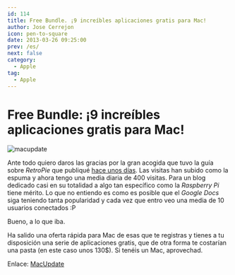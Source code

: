 ```yaml
---
id: 114
title: Free Bundle. ¡9 increíbles aplicaciones gratis para Mac!
author: Jose Cerrejon
icon: pen-to-square
date: 2013-03-26 09:25:00
prev: /es/
next: false
category:
  - Apple
tag:
  - Apple
---
```


# Free Bundle: ¡9 increíbles aplicaciones gratis para Mac!

![macupdate](/images/macupdate.jpg)

Ante todo quiero daros las gracias por la gran acogida que tuvo la guía sobre *RetroPie* que publiqué [hace unos días](/post.php?id=109). Las visitas han subido como la espuma y ahora tengo una media diaria de 400 visitas. Para un blog dedicado casi en su totalidad a algo tan específico como la *Raspberry Pi* tiene mérito. Lo que no entiendo es como es posible que el *Google Docs* siga teniendo tanta popularidad y cada vez que entro veo una media de 10 usuarios conectados :P

Bueno, a lo que iba.

Ha salido una oferta rápida para Mac de esas que te registras y tienes a tu disposición una serie de aplicaciones gratis, que de otra forma te costarían una pasta (en este caso unos 130$). Si tenéis un Mac, aprovechad.

Enlace: [MacUpdate](https://deals.macupdate.com/freebundle/affil/11708)